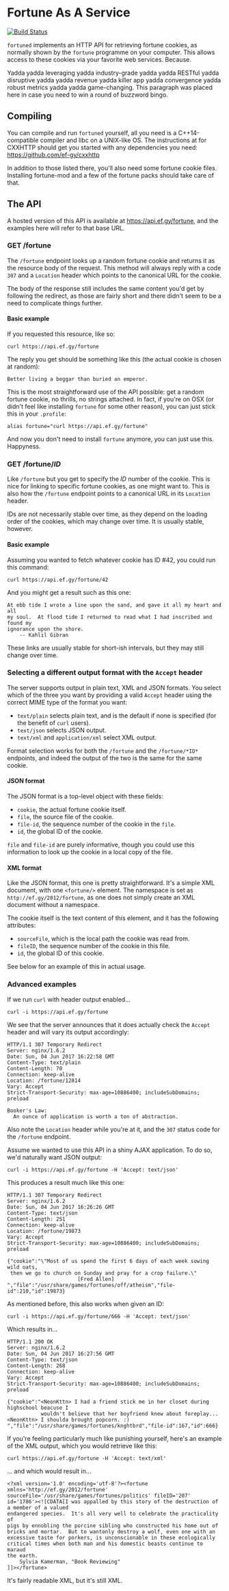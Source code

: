 # Fortune As A Service

[![Build Status](https://travis-ci.org/ef-gy/fortuned.svg?branch=master)](https://travis-ci.org/ef-gy/fortuned)

`fortuned` implements an HTTP API for retrieving fortune cookies, as normally
shown by the `fortune` programme on your computer. This allows access to these
cookies via your favorite web services. Because.

Yadda yadda leveraging yadda industry-grade yadda yadda RESTful yadda
disruptive yadda yadda revenue yadda killer app yadda convergence yadda robust
metrics yadda yadda game-changing. This paragraph was placed here in case you
need to win a round of buzzword bingo.

## Compiling

You can compile and run `fortuned` yourself, all you need is a C++14-compatible
compiler and libc on a UNIX-like OS. The instructions at for CXXHTTP should
get you started with any dependencies you need: https://github.com/ef-gy/cxxhttp

In addition to those listed there, you'll also need some fortune cookie files.
Installing fortune-mod and a few of the fortune packs should take care of that.

## The API

A hosted version of this API is available at https://api.ef.gy/fortune, and the
examples here will refer to that base URL.

### GET /fortune

The `/fortune` endpoint looks up a random fortune cookie and returns it as the
resource body of the request. This method will always reply with a code `307`
and a `Location` header which points to the canonical URL for the cookie.

The body of the response still includes the same content you'd get by following
the redirect, as those are fairly short and there didn't seem to be a need to
complicate things further.

#### Basic example

If you requested this resource, like so:

    curl https://api.ef.gy/fortune

The reply you get should be something like this (the actual cookie is chosen at
random):

    Better living a beggar than buried an emperor.

This is the most straightforward use of the API possible: get a random fortune
cookie, no thrills, no strings attached. In fact, if you're on OSX (or didn't
feel like installing `fortune` for some other reason), you can just stick this
in your `.profile`:

    alias fortune="curl https://api.ef.gy/fortune"

And now you don't need to install `fortune` anymore, you can just use this.
Happyness.

### GET /fortune/*ID*

Like `/fortune` but you get to specify the *ID* number of the cookie. This is
nice for linking to specific fortune cookies, as one might want to. This is also
how the `/fortune` endpoint points to a canonical URL in its `Location` header.

IDs are not necessarily stable over time, as they depend on the loading order of
the cookies, which may change over time. It is usually stable, however.

#### Basic example

Assuming you wanted to fetch whatever cookie has ID #42, you could run this
command:

    curl https://api.ef.gy/fortune/42

And you might get a result such as this one:

    At ebb tide I wrote a line upon the sand, and gave it all my heart and all
    my soul.  At flood tide I returned to read what I had inscribed and found my
    ignorance upon the shore.
        -- Kahlil Gibran

These links are usually stable for short-ish intervals, but they may still
change over time.

### Selecting a different output format with the `Accept` header

The server supports output in plain text, XML and JSON formats. You select which
of the three you want by providing a valid `Accept` header using the correct
MIME type of the format you want:

 * `text/plain` selects plain text, and is the default if none is specified
    (for the benefit of `curl` users).
 * `text/json` selects JSON output.
 * `text/xml` and `application/xml` select XML output.

Format selection works for both the `/fortune` and the `/fortune/*ID*`
endpoints, and indeed the output of the two is the same for the same cookie.

#### JSON format

The JSON format is a top-level object with these fields:

 * `cookie`, the actual fortune cookie itself.
 * `file`, the source file of the cookie.
 * `file-id`, the sequence number of the cookie in the `file`.
 * `id`, the global ID of the cookie.

`file` and `file-id` are purely informative, though you could use this
information to look up the cookie in a local copy of the file.

#### XML format

Like the JSON format, this one is pretty straightforward. It's a simple XML
document, with one `<fortune/>` element. The namespace is set as
`http://ef.gy/2012/fortune`, as one does not simply create an XML document
without a namespace.

The cookie itself is the text content of this element, and it has the following
attributes:

 * `sourceFile`, which is the local path the cookie was read from.
 * `fileID`, the sequence number of the cookie in this file.
 * `id`, the global ID of this cookie.

See below for an example of this in actual usage.

### Advanced examples

If we run `curl` with header output enabled...

    curl -i https://api.ef.gy/fortune

We see that the server announces that it does actually check the `Accept` header
and will vary its output accordingly:

    HTTP/1.1 307 Temporary Redirect
    Server: nginx/1.6.2
    Date: Sun, 04 Jun 2017 16:22:58 GMT
    Content-Type: text/plain
    Content-Length: 70
    Connection: keep-alive
    Location: /fortune/12814
    Vary: Accept
    Strict-Transport-Security: max-age=10886400; includeSubDomains; preload
    
    Booker's Law:
      An ounce of application is worth a ton of abstraction.

Also note the `Location` header while you're at it, and the `307` status code
for the `/fortune` endpoint.

Assume we wanted to use this API in a shiny AJAX application. To do so, we'd
naturally want JSON output:

    curl -i https://api.ef.gy/fortune -H 'Accept: text/json'

This produces a result much like this one:

    HTTP/1.1 307 Temporary Redirect
    Server: nginx/1.6.2
    Date: Sun, 04 Jun 2017 16:26:26 GMT
    Content-Type: text/json
    Content-Length: 251
    Connection: keep-alive
    Location: /fortune/19873
    Vary: Accept
    Strict-Transport-Security: max-age=10886400; includeSubDomains; preload

    {"cookie":"\"Most of us spend the first 6 days of each week sowing wild oats,
     then we go to church on Sunday and pray for a crop failure.\"
                           [Fred Allen]
    ","file":"/usr/share/games/fortunes/off/atheism","file-id":210,"id":19873}

As mentioned before, this also works when given an ID:

    curl -i https://api.ef.gy/fortune/666 -H 'Accept: text/json'

Which results in...

    HTTP/1.1 200 OK
    Server: nginx/1.6.2
    Date: Sun, 04 Jun 2017 16:27:56 GMT
    Content-Type: text/json
    Content-Length: 268
    Connection: keep-alive
    Vary: Accept
    Strict-Transport-Security: max-age=10886400; includeSubDomains; preload

    {"cookie":"<NeonKttn> I had a friend stick me in her closet during highschool beacuse I
               wouldn't believe that her boyfriend knew about foreplay...
    <NeonKttn> I shoulda brought popcorn. :)
    ","file":"/usr/share/games/fortunes/knghtbrd","file-id":167,"id":666}

If you're feeling particularly much like punishing yourself, here's an example
of the XML output, which you would retrieve like this:

    curl https://api.ef.gy/fortune -H 'Accept: text/xml'

... and which would result in...

    <?xml version='1.0' encoding='utf-8'?><fortune xmlns='http://ef.gy/2012/fortune' sourceFile='/usr/share/games/fortunes/politics' fileID='207' id='1786'><![CDATA[I was appalled by this story of the destruction of a member of a valued
    endangered species.  It's all very well to celebrate the practicality of
    pigs by ennobling the porcine sibling who constructed his home out of
    bricks and mortar.  But to wantonly destroy a wolf, even one with an
    excessive taste for porkers, is unconscionable in these ecologically
    critical times when both man and his domestic beasts continue to maraud
    the earth.
        Sylvia Kamerman, "Book Reviewing"
    ]]></fortune>

It's fairly readable XML, but it's still XML.

